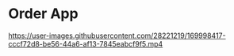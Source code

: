 # Order App



https://user-images.githubusercontent.com/28221219/169998417-cccf72d8-be56-44a6-af13-7845eabcf9f5.mp4

